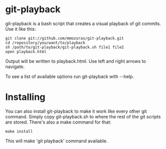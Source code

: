 # git-playback

git-playback is a bash script that creates a visual playback of git commits. Use it like this:

    git clone git://github.com/mmozuras/git-playback.git
    cd /repository/you/want/to/playback
    sh /path/to/git-playback/git-playback.sh file1 file2
    open playback.html

Output will be written to playback.html. Use left and right arrows to navigate.

To see a list of available options run git-playback with --help.

# Installing

You can also install git-playback to make it work like every other git command. Simply copy git-playback.sh to where the rest of the git scripts are stored. There's also a make command for that:

    make install

This will make 'git playback' command available.
